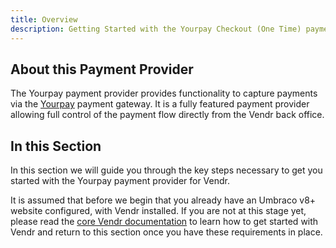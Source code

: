 ```yaml
---
title: Overview
description: Getting Started with the Yourpay Checkout (One Time) payment provider for Vendr, the eCommerce solution for Umbraco v8+
---
```


## About this Payment Provider

The Yourpay payment provider provides functionality to capture payments via the [Yourpay](https://www.yourpay.io) payment gateway. It is a fully featured payment provider allowing full control of the payment flow directly from the Vendr back office.

## In this Section

In this section we will guide you through the key steps necessary to get you started with the Yourpay payment provider for Vendr.

It is assumed that before we begin that you already have an Umbraco v8+ website configured, with Vendr installed. If you are not at this stage yet, please read the [core Vendr documentation](../../../../../core/) to learn how to get started with Vendr and return to this section once you have these requirements in place.